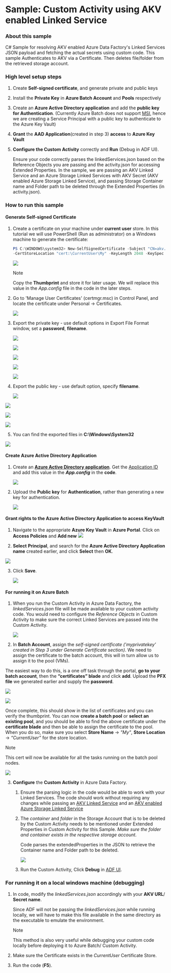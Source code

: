 # Sample: Custom Activity using AKV enabled Linked Service 
### About this sample

C# Sample for resolving AKV enabled Azure Data Factory's Linked Services JSON payload and fetching the actual secrets using custom code. This sample Authenticates to AKV via a Certificate. Then deletes file/folder from the retrieved storage account.

### High level setup steps

1. Create **Self-signed certificate**, and generate private and public keys

2. Install the **Private Key** in **Azure Batch Account** and **Pools** respectively

3. Create an **Azure Active Directory application** and add the **public key for Authentication**. (Currently Azure Batch does not support [MSI](https://docs.microsoft.com/azure/active-directory/managed-service-identity/overview), hence we are creating a Service Principal with a public key to authenticate to the Azure Key Vault)

4. **Grant** the **AAD Application**(created in step 3) **access** to **Azure Key Vault**

5. **Configure the Custom Activity** correctly and **Run** (Debug in ADF UI).  

   Ensure your code correctly parses the linkedServices.json based on the Reference Objects you are passing and the activity.json for accessing Extended Properties. In the sample, we are passing an AKV Linked Service and an Azure Storage Linked Services with AKV Secret (AKV enabled Azure Storage Linked Service), and passing Storage Container name and Folder path to be deleted through the Extended Properties (in activity.json). 

### How to run this sample

#### Generate Self-signed Certificate

1. Create a certificate on your machine under **current user** store. In this tutorial we will use PowerShell (Run as administrator) on a Windows machine to generate the certificate: 

   ```powershell
   PS C:\WINDOWS\system32> New-SelfSignedCertificate -Subject "CN=akv.samplecustomactivity.com"
   -CertStoreLocation "cert:\CurrentUser\My" -KeyLength 2048 -KeySpec Signature
   ```

   ![](D:\Github\customactivity_sample\images\PowerShell_Create_Certificate_CurrentUser_Store.png)

   > [!Note]
   >
   > Copy the **Thumbprint** and store it for later usage. We will replace this value in the *App.config* file in the code in the later steps.

2. Go to 'Manage User Certificates' (certmgr.msc) in Control Panel, and locate the certificate under Personal -> Certificates. 

   ![](D:\Github\customactivity_sample\images\certificateManager_UI.png)

3. Export the private key -  use default options in Export File Format window, set a **password**, **filename**.

   ![](D:\Github\customactivity_sample\images\ExportCert_UI.png)

   ![](D:\Github\customactivity_sample\images\ExportCert_UI_2.png)

   ![](D:\Github\customactivity_sample\images\ExportCert_UI_3.png)

   ![](D:\Github\customactivity_sample\images\ExportCert_UI_4.png)

   ![](D:\Github\customactivity_sample\images\ExportCert_UI_5.png)

   

4. Export the public key - use default option, specify **filename**.

   ![](D:\Github\customactivity_sample\images\ExportCert_UI_Public_1.png)

![](D:\Github\customactivity_sample\images\ExportCert_UI_Public_2.png)

![](D:\Github\customactivity_sample\images\ExportCert_UI_Public_3.png)

![](D:\Github\customactivity_sample\images\ExportCert_UI_Public_4.png)

5. You can find the exported files in **C:\Windows\System32**

![](D:\Github\customactivity_sample\images\ExportCert_UI_in_System32.png)



#### Create Azure Active Directory Application

1. Create an [**Azure Active Directory application**](https://docs.microsoft.com/azure/azure-resource-manager/resource-group-create-service-principal-portal#create-an-azure-active-directory-application). Get the [Application ID](https://docs.microsoft.com/en-us/azure/azure-resource-manager/resource-group-create-service-principal-portal#get-application-id-and-authentication-key) and add this value in the ***App.config*** in the **code**.

   ![](D:\Github\customactivity_sample\images\update_code_cofig.png)

2. Upload the **Public key** for **Authentication**, rather than generating a new key for authentication.

   ![](D:\Github\customactivity_sample\images\update_key_AAD_App.png)

   

#### Grant rights to the Azure Active Directory Application to access KeyVault

1. Navigate to the appropriate **Azure Key Vault** in **Azure Portal**. Click on **Access Policies** and **Add new** ![](D:\Github\customactivity_sample\images\AKV.png)



2. **Select** **Principal**, and search for the **Azure Active Directory Application name** created earlier, and click **Select** then **OK**.

![](D:\Github\customactivity_sample\images\AKV_GrantAccess.png)

3. Click **Save**.

   ![](D:\Github\customactivity_sample\images\AKV_GrantAccess2.png)

#### For running it on Azure Batch

1. When you run the Custom Activity in Azure Data Factory, the *linkedServices.json* file will be made available to your custom activity code. You would need to configure the *Reference Objects* in Custom Activity to make sure the correct Linked Services are passed into the Custom Activity. 

   ![](D:\Github\customactivity_sample\images\ReferenceObjects_In_ADF_UI.png)

   

2. In **Batch Account**, assign the *self-signed certificate ('myprivatekey' created in Step 3 under Generate Certificate section)*. We need to assign the certificate to the batch account, this will in turn allow us to assign it to the pool (VMs). 

  The easiest way to do this, is a one off task through the portal, **go to your batch account**, then the **“certificates” blade** and click **add**. Upload the **PFX file** we generated earlier and supply the **password**. 

  ![](D:\Github\customactivity_sample\images\batch_cert_add_1.png)

  

  ![](D:\Github\customactivity_sample\images\batch_cert_add_2.png)

  Once complete, this should show in the list of certificates and you can verify the thumbprint.
  You can now **create a batch pool** or **select an existing pool**, and you should be able to find the above certificate under the **certificate blade** and then be able to assign the certificate to the pool. When you do so, make sure you select **Store Name** -> *"My"*, **Store Location** -> *“CurrentUser”* for the store location. 

  > [!Note] 
  >
  > This cert will now be available for all the tasks running on the batch pool nodes.

  ![](D:\Github\customactivity_sample\images\batch_cert_add_3.png)

  

3. **Configure** the **Custom Activity** in Azure Data Factory.  

   1. Ensure the parsing logic in the code would be able to work with your Linked Services. The code should work without requiring any changes while passing an [AKV Linked Service](https://docs.microsoft.com/azure/data-factory/store-credentials-in-key-vault#azure-key-vault-linked-service) and an [AKV enabled Azure Storage Linked Service](https://docs.microsoft.com/azure/data-factory/store-credentials-in-key-vault#reference-secret-stored-in-key-vault) 

   2. The *container* and *folder* in the Storage Account that is to be deleted by the Custom Activity needs to be mentioned under Extended Properties in Custom Activity for this Sample. *Make sure the folder and container exists in the respective storage account.* 

      Code parses the extendedProperties in the JSON to retrieve the Container name and Folder path to be deleted.

      ![](D:\Github\customactivity_sample\images\ExtendedProperties.png)

   3. Run the Custom Activity, Click **Debug** in [ADF UI](https://adf.azure.com/).

### For running it on a local windows machine (debugging)
1. In code, modify the *linkedServices.json* accordingly with your **AKV URL**/ **Secret name**. 

   Since ADF will not be passing the *linkedServices.json* while running locally, we will have to make this file available in the same directory as the executable to emulate the environment.

   > [!Note]
   >
   > This method is also very useful while debugging your custom code locally before deploying it to Azure Batch/ Custom Activity.

2. Make sure the Certificate exists in the *CurrentUser* Certificate Store.  

3. Run the code (**F5**).
